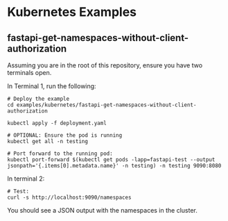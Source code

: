 # Kubernetes Examples

## fastapi-get-namespaces-without-client-authorization

Assuming you are in the root of this repository, ensure you have two terminals open.

In Terminal 1, run the following:

```shell
# Deploy the example
cd examples/kubernetes/fastapi-get-namespaces-without-client-authorization

kubectl apply -f deployment.yaml

# OPTIONAL: Ensure the pod is running
kubectl get all -n testing

# Port forward to the running pod:
kubectl port-forward $(kubectl get pods -lapp=fastapi-test --output jsonpath='{.items[0].metadata.name}' -n testing) -n testing 9090:8080
```

In terminal 2:

```shell
# Test:
curl -s http://localhost:9090/namespaces
```

You should see a JSON output with the namespaces in the cluster.
